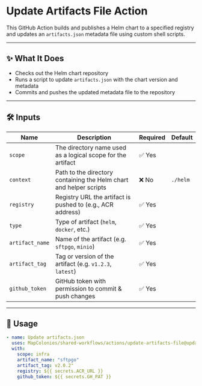 # Update Artifacts File Action

This GitHub Action builds and publishes a Helm chart to a specified registry and updates an `artifacts.json` metadata file using custom shell scripts. 

---

## ✨ What It Does

- Checks out the Helm chart repository
- Runs a script to update `artifacts.json` with the chart version and metadata
- Commits and pushes the updated metadata file to the repository

---

## 🛠 Inputs

| Name             | Description                                                                 | Required | Default         |
|------------------|-----------------------------------------------------------------------------|----------|-----------------|
| `scope`          | The directory name used as a logical scope for the artifact                | ✅ Yes   |             |
| `context`        | Path to the directory containing the Helm chart and helper scripts         | ❌ No   | `./helm`        |
| `registry`       | Registry URL the artifact is pushed to (e.g., ACR address)                 | ✅ Yes   |                |
| `type`           | Type of artifact (`helm`, `docker`, etc.)                                  | ✅ Yes   |  |
| `artifact_name`  | Name of the artifact (e.g. `sftpgo`, `minio`)                              | ✅ Yes   |                |
| `artifact_tag`   | Tag or version of the artifact (e.g. `v1.2.3`, `latest`)                   | ✅ Yes   |                |
| `github_token`   | GitHub token with permission to commit & push changes                      | ✅ Yes   |                |

---

## 🚀 Usage

<!-- x-release-please-start-version -->

```yaml
- name: Update artifacts.json
  uses: MapColonies/shared-workflows/actions/update-artifacts-file@update-artifacts-file-v0.0.0
  with:
    scope: infra
    artifact_name: "sftpgo"
    artifact_tag: v2.0.2"
    registry: ${{ secrets.ACR_URL }}
    github_token: ${{ secrets.GH_PAT }}
```

